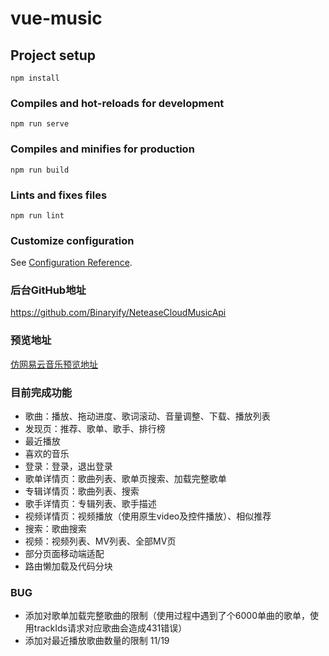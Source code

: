 # vue-music

## Project setup
```
npm install
```

### Compiles and hot-reloads for development
```
npm run serve
```

### Compiles and minifies for production
```
npm run build
```

### Lints and fixes files
```
npm run lint
```

### Customize configuration
See [Configuration Reference](https://cli.vuejs.org/config/).

### 后台GitHub地址

https://github.com/Binaryify/NeteaseCloudMusicApi

### 预览地址

[仿网易云音乐预览地址 ](http://47.102.159.133:3000/)

### 目前完成功能

+ 歌曲：播放、拖动进度、歌词滚动、音量调整、下载、播放列表
+ 发现页：推荐、歌单、歌手、排行榜
+ 最近播放
+ 喜欢的音乐
+ 登录：登录，退出登录
+ 歌单详情页：歌曲列表、歌单页搜索、加载完整歌单
+ 专辑详情页：歌曲列表、搜索
+ 歌手详情页：专辑列表、歌手描述
+ 视频详情页：视频播放（使用原生video及控件播放）、相似推荐
+ 搜索：歌曲搜索
+ 视频：视频列表、MV列表、全部MV页
+ 部分页面移动端适配
+ 路由懒加载及代码分块

### BUG
+ 添加对歌单加载完整歌曲的限制（使用过程中遇到了个6000单曲的歌单，使用trackIds请求对应歌曲会造成431错误）
+ 添加对最近播放歌曲数量的限制 11/19